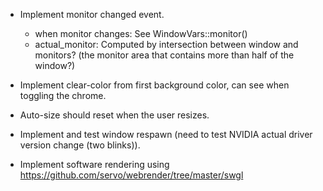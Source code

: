* Implement monitor changed event.
  - when monitor changes: See WindowVars::monitor()
  - actual_monitor: Computed by intersection between window and monitors? (the monitor area that contains more than half of the window?)
* Implement clear-color from first background color, can see when toggling the chrome.
* Auto-size should reset when the user resizes.

* Implement and test window respawn (need to test NVIDIA actual driver version change (two blinks)).
* Implement software rendering using https://github.com/servo/webrender/tree/master/swgl